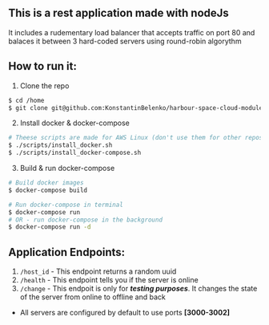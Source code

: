 ## This is a rest application made with nodeJs
It includes a rudementary load balancer that accepts traffic on port 80 and balaces it between 3 hard-coded servers using round-robin algorythm

## How to run it:

1. Clone the repo 
```bash
$ cd /home
$ git clone git@github.com:KonstantinBelenko/harbour-space-cloud-module.git && cd harbour-space-cloud-module
```

2. Install docker & docker-compose
```bash
# Theese scripts are made for AWS Linux (don't use them for other repos)
$ ./scripts/install_docker.sh
$ ./scripts/install_docker-compose.sh
```

3. Build & run docker-compose
```bash
# Build docker images
$ docker-compose build

# Run docker-compose in terminal
$ docker-compose run
# OR - run docker-compose in the background
$ docker-compose run -d
```

## Application Endpoints:
1. `/host_id` - This endpoint returns a random uuid
2. `/health` - This endpoint tells you if the server is online <br>
3. `/change` - This endpoit is only for ***testing purposes***. It changes the state of the server from online to offline and back

* All servers are configured by default to use ports **[3000-3002]**